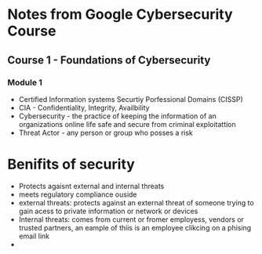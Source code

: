 # Notes from Google Cybersecurity Course
## Course 1 - Foundations of Cybersecurity 
### Module 1 
- Certified Information systems Securtiy Porfessional Domains (CISSP) 
- CIA - Confidentiality, Integrity, Availbility 
- Cybersecurity - the practice of keeping the information of an organizations online life safe and secure from criminal exploitattion 
- Threat Actor - any person or group who posses a risk
# Benifits of security 
- Protects agaisnt external and internal threats
- meets regulatory compliance ouside
-  external threats: protects against an external threat of someone trying to gain acess to private information or network or devices
-  Internal threats: comes from current or fromer employess, vendors or trusted partners, an eample of thiis is an employee clikcing on a phising email link
-  
